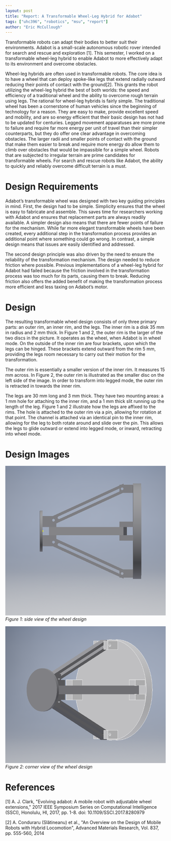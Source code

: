 ```yaml
---
layout: post
title: "Report: A Transformable Wheel-Leg Hybrid for Adabot"
tags: ["uhc396", "robotics", "msu", "report"]
author: "Eric McCullough"
---
```


Transformable robots can adapt their bodies to better suit their environments. Adabot is a small-scale autonomous robotic rover intended for search and rescue and exploration [1]. This semester, I worked on a transformable wheel-leg hybrid to enable Adabot to more effectively adapt to its environment and overcome obstacles.

Wheel-leg hybrids are often used in transformable robots. The core idea is to have a wheel that can deploy spoke-like legs that extend radially outward reducing their points of contact with the ground[2]. This grants the robot utilizing the wheel-leg hybrid the best of both worlds: the speed and efficiency of a traditional wheel and the ability to overcome rough terrain using legs. The rational for wheel-leg hybrids is fairly simple. The traditional wheel has been a  cornerstone of human vehicles since the beginning of technology for a reason. They are easy to make, provide excellent speed and mobility, and are so energy efficient that their basic design has not had to be updated for centuries. Legged movement apparatuses are more prone to failure and require far more energy per unit of travel than their simpler counterparts, but they do offer one clear advantage in overcoming obstacles. The larger radii and smaller points of contact with the ground that make them easier to break and require more energy do allow them to climb over obstacles that would be impassible for a simple wheel. Robots that are subjected to irregular terrain are prime candidates for transformable wheels. For search and rescue robots like Adabot, the ability to quickly and reliably overcome difficult terrain is a must.

# Design Requirements

Adabot’s transformable wheel was designed with two key guiding principles in mind. First, the design had to be simple. Simplicity ensures that the wheel is easy to fabricate and assemble. This saves time for researchers working with Adabot and ensures that replacement parts are always readily available. A simpler design also means that there are fewer points of failure for the mechanism. While far more elegant transformable wheels have been created, every additional step in the transformation process provides an additional point where something could go wrong. In contrast, a simple design means that issues are easily identified and addressed.

The second design principle was also driven by the need to ensure the reliability of the transformation mechanism. The design needed to reduce friction where possible. Previous implementations of a wheel-leg hybrid for Adabot had failed because the friction involved in the transformation process was too much for its parts, causing them to break. Reducing friction also offers the added benefit of making the transformation process more efficient and less taxing on Adabot’s motor. 

# Design

The resulting transformable wheel design consists of only three primary parts: an outer rim, an inner rim, and the legs. The inner rim is a disk 35 mm in radius and 2 mm thick. In Figure 1 and 2, the outer rim is the larger of the two discs in the picture. It operates as the wheel, when Adabot is in wheel mode. On the outside of the inner rim are four brackets, upon which the legs can be hinged. These brackets extend outward from the rim 5 mm, providing the legs room necessary to carry out their motion for the transformation.

The outer rim is essentially a smaller version of the inner rim. It measures 15 mm across. In Figure 2, the outer rim is illustrated as the smaller disc on the left side of the image. In order to transform into legged mode, the outer rim is retracted in towards the inner rim.

The legs are 30 mm long and 3 mm thick. They have two mounting areas: a 1 mm hole for attaching to the inner rim, and a 1 mm thick slit running up the length of the leg. Figure 1 and 2 illustrate how the legs are affixed to the rims. The hole is attached to the outer rim via a pin, allowing for rotation at that point. The channel is attached via an identical pin to the inner rim, allowing for the leg to both rotate around and slide over the pin. This allows the legs to glide outward or extend into legged mode, or inward, retracting into wheel mode.

# Design Images

![Wheel leg hybrid side](/assets/2018-12-10-report-transformable-wheel-leg-hybrid-for-adabot/wheel_side_view.png)
*Figure 1: side view of the wheel design*

![Wheel leg hybrid corner](/assets/2018-12-10-report-transformable-wheel-leg-hybrid-for-adabot/wheel_angle_view.png)
*Figure 2: corner view of the wheel design*

# References

[1] A. J. Clark, "Evolving adabot: A mobile robot with adjustable wheel extensions," 2017 IEEE Symposium Series on Computational Intelligence (SSCI), Honolulu, HI, 2017, pp. 1-8. doi: 10.1109/SSCI.2017.8280979

[2] A. Conduraru (Slătineanu) et al., "An Overview on the Design of Mobile Robots with Hybrid Locomotion", Advanced Materials Research, Vol. 837, pp. 555-560, 2014
